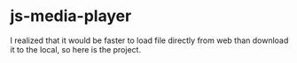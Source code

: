 # js-media-player
I realized that it would be faster to load file directly from web than download it to the local, so here is the project.
